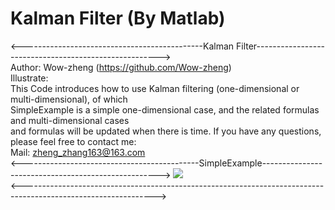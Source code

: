 # Kalman Filter (By Matlab)
<---------------------------------------------Kalman Filter------------------------------------------------------>  
Author: Wow-zheng                                                                   (https://github.com/Wow-zheng)  
Illustrate:  
    This Code introduces how to use Kalman filtering (one-dimensional or multi-dimensional), of which  
    SimpleExample is a simple one-dimensional case, and the related formulas and multi-dimensional cases  
    and formulas will be updated when there is time. If you have any questions, please feel free to contact me:  
Mail:
    zheng_zhang163@163.com  
<--------------------------------------------SimpleExample---------------------------------------------------->
![](https://github.com/Wow-zheng/Kalman-Filter/blob/master/Picture/SimpleExample.png)  
<--------------------------------------------------------------------------------------------------------------->  
